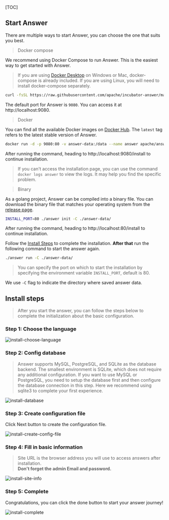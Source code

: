 [TOC]

## Start Answer

There are multiple ways to start Answer, you can choose the one that suits you best.

> Docker compose

We recommend using Docker Compose to run Answer. This is the easiest way to get started with Answer.

> If you are using [Docker Desktop](https://www.docker.com/products/docker-desktop) on Windows or Mac, docker-compose is already included. If you are using Linux, you will need to install docker-compose separately.

```bash
curl -fsSL https://raw.githubusercontent.com/apache/incubator-answer/main/docker-compose.yaml | docker compose -p answer -f - up
```

The default port for Answer is `9080`. You can access it at http://localhost:9080.

> Docker

You can find all the available Docker images on [Docker Hub](https://hub.docker.com/r/apache/answer/tags). The `latest` tag refers to the latest stable version of Answer.

```bash
docker run -d -p 9080:80 -v answer-data:/data --name answer apache/answer:latest
```

After running the command, heading to http://localhost:9080/install to continue installation.

> If you can't access the installation page, you can use the command `docker logs answer` to view the logs. It may help you find the specific problem.

> Binary

As a golang project, Answer can be compiled into a binary file. You can download the binary file that matches your operating system from the [release page](https://github.com/apache/incubator-answer/releases).

```bash
INSTALL_PORT=80 ./answer init -C ./answer-data/
```

After running the command, heading to http://localhost:80/install to continue installation.

Follow the [Install Steps](#install-steps) to complete the installation. **After that** run the following command to start the answer again.

```bash
./answer run -C ./answer-data/
```

> You can specify the port on which to start the installation by specifying the environment variable `INSTALL_PORT`, default is 80.

We use `-C` flag to indicate the directory where saved answer data.

## Install steps

> After you start the answer, you can follow the steps below to complete the initialization about the basic configuration.

### Step 1: Choose the language

![install-choose-language](https://answer.apache.org/img/docs/install-choose-language.png)

### Step 2: Config database

> Answer supports MySQL, PostgreSQL, and SQLite as the database backend. The smallest environment is SQLite, which does not require any additional configuration. If you want to use MySQL or PostgreSQL, you need to setup the database first and then configure the database connection in this step. Here we recommend using sqlite3 to complete your first experience.

![install-database](https://answer.apache.org/img/docs/install-database.png)

### Step 3: Create configuration file

Click Next button to create the configuration file.

![install-create-config-file](https://answer.apache.org/img/docs/install-create-config-file.png)

### Step 4: Fill in basic information

> Site URL is the browser address you will use to access answers after installation.  
> **Don't forget the admin Email and password.**

![install-site-info](https://answer.apache.org/img/docs/install-site-info.png)

### Step 5: Complete

Congratulations, you can click the done button to start your answer journey!

![install-complete](https://answer.apache.org/img/docs/install-complete.png)

